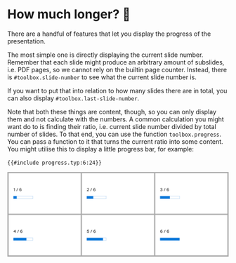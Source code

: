 # How much longer? 🥱

There are a handful of features that let you display the progress of the
presentation.

The most simple one is directly displaying the current slide number.
Remember that each slide might produce an arbitrary amount of subslides, i.e.
PDF pages, so we cannot rely on the builtin page counter.
Instead, there is `#toolbox.slide-number` to see what the current slide number
is.

If you want to put that into relation to how many slides there are in total,
you can also display `#toolbox.last-slide-number`.

Note that both these things are content, though, so you can only display them
and not calculate with the numbers.
A common calculation you might want do to is finding their ratio, i.e. current
slide number divided by total number of slides.
To that end, you can use the function `toolbox.progress`.
You can pass a function to it that turns the current ratio into some content.
You might utilise this to display a little progress bar, for example:

```typ
{{#include progress.typ:6:24}}
```
![progress](progress.png)
